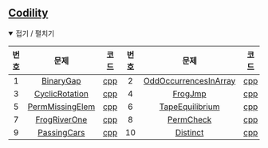 [Codility](https://app.codility.com/programmers)
------------------------------------------------

<details open> <summary> 접기 / 펼치기 </summary>

| 번호 | 문제                                                                                                | 코드                              | 번호 | 문제                                                                                                    | 코드                                    |
|:----:|:---------------------------------------------------------------------------------------------------:|:---------------------------------:|:----:|:-------------------------------------------------------------------------------------------------------:|:---------------------------------------:|
|  1   |          [BinaryGap](https://app.codility.com/programmers/lessons/1-iterations/binary_gap)          |    [cpp](source/BinaryGap.cpp)    |  2   | [OddOccurrencesInArray](https://app.codility.com/programmers/lessons/2-arrays/odd_occurrences_in_array) | [cpp](source/OddOccurrencesInArray.cpp) |
|  3   |       [CyclicRotation](https://app.codility.com/programmers/lessons/2-arrays/cyclic_rotation)       | [cpp](source/CyclicRotation.cpp)  |  4   |           [FrogJmp](https://app.codility.com/programmers/lessons/3-time_complexity/frog_jmp)            |        [cpp](source/FrogJmp.cpp)        |
|  5   | [PermMissingElem](https://app.codility.com/programmers/lessons/3-time_complexity/perm_missing_elem) | [cpp](source/PermMissingElem.cpp) |  6   |   [TapeEquilibrium](https://app.codility.com/programmers/lessons/3-time_complexity/tape_equilibrium)    |    [cpp](source/TapeEquilibrium.cpp)    |
|  7   |   [FrogRiverOne](https://app.codility.com/programmers/lessons/4-counting_elements/frog_river_one)   |  [cpp](source/FrogRiverOne.cpp)   |  8   |        [PermCheck](https://app.codility.com/programmers/lessons/4-counting_elements/perm_check)         |       [cpp](source/PermCheck.cpp)       |
|  9   |       [PassingCars](https://app.codility.com/programmers/lessons/5-prefix_sums/passing_cars)        |   [cpp](source/PassingCars.cpp)   |  10  |               [Distinct](https://app.codility.com/programmers/lessons/6-sorting/distinct)               |       [cpp](source/Distinct.cpp)        |

</details>
